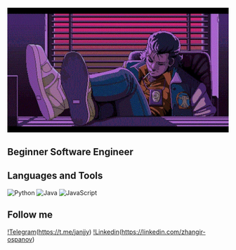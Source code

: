 ![Header](https://github.com/jangir-dev/jangir-dev/blob/master/assets/wp5330674-synthwave-anime-wallpapers.jpg)

## Beginner Software Engineer

## Languages and Tools

![Python](https://img.shields.io/badge/-Python-black?style=for-the-badge&logo=python)
![Java](https://img.shields.io/badge/-Java-black?style=for-the-badge&logo=Java?logoColor=orange)
![JavaScript](https://img.shields.io/badge/-Javascript-black?style=for-the-badge&logo=Javascript)


## Follow me
[!Telegram](https://img.shields.io/badge/-Python-black?style=for-the-badge&logo=telegram)(https://t.me/janjjy)
[!Linkedin](https://img.shields.io/badge/-Python-black?style=for-the-badge&logo=linkedin)(https://linkedin.com/zhangir-ospanov)
